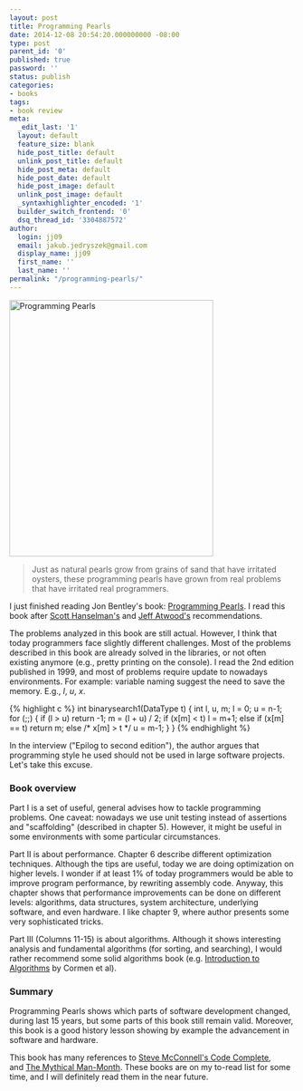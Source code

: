 ```yaml
---
layout: post
title: Programming Pearls
date: 2014-12-08 20:54:20.000000000 -08:00
type: post
parent_id: '0'
published: true
password: ''
status: publish
categories:
- books
tags:
- book review
meta:
  _edit_last: '1'
  layout: default
  feature_size: blank
  hide_post_title: default
  unlink_post_title: default
  hide_post_meta: default
  hide_post_date: default
  hide_post_image: default
  unlink_post_image: default
  _syntaxhighlighter_encoded: '1'
  builder_switch_frontend: '0'
  dsq_thread_id: '3304887572'
author:
  login: jj09
  email: jakub.jedryszek@gmail.com
  display_name: jj09
  first_name: ''
  last_name: ''
permalink: "/programming-pearls/"
---
```

<p><img class="aligncenter size-full wp-image-5831" src="{{ site.baseurl }}/assets/2014/12/programming-pearls-cover.jpg" alt="Programming Pearls" width="360" height="453" /></p>
<blockquote><p>Just as natural pearls grow from grains of sand that have irritated oysters, these programming pearls have grown from real problems that have irritated real programmers.</p></blockquote>
<p>I just finished reading Jon Bentley's book: <a href="http://www.cs.bell-labs.com/cm/cs/pearls/">Programming Pearls</a>. I read this book after <a href="http://www.hanselman.com/blog/SixEssentialLanguageAgnosticProgrammingBooks.aspx">Scott Hanselman's</a> and <a href="http://blog.codinghorror.com/recommended-reading-for-developers/">Jeff Atwood's</a> recommendations.</p>
<p>The problems analyzed in this book are still actual. However, I think that today programmers face slightly different challenges. Most of the problems described in this book are already solved in the libraries, or not often existing anymore (e.g., pretty printing on the console). I read the 2nd edition published in 1999, and most of problems require update to nowadays environments. For example: variable naming suggest the need to save the memory. E.g., <em>l</em>, <em>u</em>, <em>x</em>.</p>
{% highlight c %}
int binarysearch1(DataType t)
{	int l, u, m;
	l = 0;
	u = n-1;
	for (;;) {
		if (l > u)
			return -1;
		m = (l + u) / 2;
		if (x[m] < t)
			l = m+1;
		else if (x[m] == t)
			return m;
		else /* x[m] > t */
			u = m-1;
	}
}
{% endhighlight %}

<p>In the interview ("Epilog to second edition"), the author argues that programming style he used should not be used in large software projects. Let's take this excuse.</p>

<h3>Book overview</h3>
<p>Part I is a set of useful, general advises how to tackle programming problems. One caveat: nowadays we use unit testing instead of assertions and "scaffolding" (described in chapter 5). However, it might be useful in some environments with some particular circumstances.</p>
<p>Part II is about performance. Chapter 6 describe different optimization techniques. Although the tips are useful, today we are doing optimization on higher levels. I wonder if at least 1% of today programmers would be able to improve program performance, by rewriting assembly code. Anyway, this chapter shows that performance improvements can be done on different levels: algorithms, data structures, system architecture, underlying software, and even hardware. I like chapter 9, where author presents some very sophisticated tricks.</p>
<p>Part III (Columns 11-15) is about algorithms. Although it shows interesting analysis and fundamental algorithms (for sorting, and searching), I would rather recommend some solid algorithms book (e.g. <a href="http://www.amazon.com/Introduction-Algorithms-Thomas-H-Cormen/dp/0262033844">Introduction to Algorithms</a> by Cormen et al).</p>

<h3>Summary</h3>
<p>Programming Pearls shows which parts of software development changed, during last 15 years, but some parts of this book still remain valid. Moreover, this book is a good history lesson showing by example the advancement in software and hardware.</p>
<p>This book has many references to <a href="http://www.amazon.com/Code-Complete-Practical-Handbook-Construction/dp/0735619670">Steve McConnell's Code Complete</a>, and <a href="http://www.amazon.com/The-Mythical-Man-Month-Engineering-Anniversary/dp/0201835959">The Mythical Man-Month</a>. These books are on my to-read list for some time, and I will definitely read them in the near future.</p>
